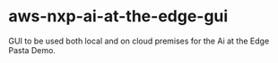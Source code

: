 # aws-nxp-ai-at-the-edge-gui

GUI to be used both local and on cloud premises for the Ai at the Edge Pasta Demo.